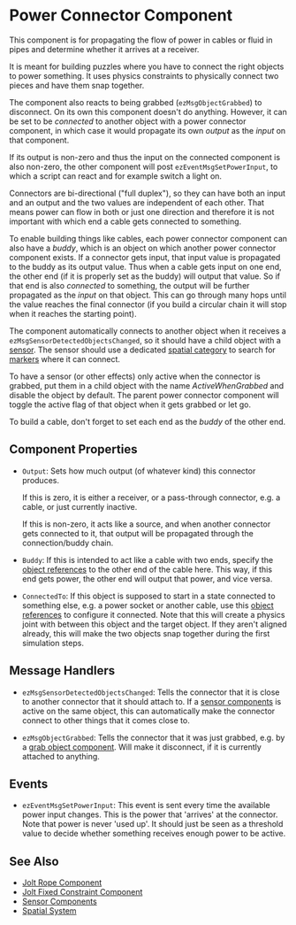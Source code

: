 # Power Connector Component

This component is for propagating the flow of power in cables or fluid in pipes and determine whether it arrives at a receiver.

It is meant for building puzzles where you have to connect the right objects to power something. It uses physics constraints to physically connect two pieces and have them snap together.

The component also reacts to being grabbed (`ezMsgObjectGrabbed`) to disconnect.
On its own this component doesn't do anything. However, it can be set to be *connected* to another object with a power connector component, in which case it would propagate its own *output* as the *input* on that component.

If its output is non-zero and thus the input on the connected component is also non-zero, the other component will post `ezEventMsgSetPowerInput`, to which a script can react and for example switch a light on.

Connectors are bi-directional ("full duplex"), so they can have both an input and an output and the two values are independent of each other. That means power can flow in both or just one direction and therefore it is not important with which end a cable gets connected to something.

To enable building things like cables, each power connector component can also have a *buddy*, which is an object on which another power connector component exists. If a connector gets input, that input value is propagated to the buddy as its output value. Thus when a cable gets input on one end, the other end (if it is properly set as the buddy) will output that value. So if that end is also *connected* to something, the output will be further propagated as the *input* on that object. This can go through many hops until the value reaches the final connector (if you build a circular chain it will stop when it reaches the starting point).

The component automatically connects to another object when it receives a `ezMsgSensorDetectedObjectsChanged`, so it should have a child object with a [sensor](../ai/sensor-components.md). The sensor should use a dedicated [spatial category](../runtime/world/spatial-system.md) to search for [markers](marker-component.md) where it can connect.

To have a sensor (or other effects) only active when the connector is grabbed, put them in a child object with the name *ActiveWhenGrabbed* and disable the object by default. The parent power connector component will toggle the active flag of that object when it gets grabbed or let go.

To build a cable, don't forget to set each end as the *buddy* of the other end.

## Component Properties

* `Output`: Sets how much output (of whatever kind) this connector produces.

  If this is zero, it is either a receiver, or a pass-through connector, e.g. a cable, or just currently inactive.

  If this is non-zero, it acts like a source, and when another connector gets connected to it, that output will be propagated through the connection/buddy chain.

* `Buddy`: If this is intended to act like a cable with two ends, specify the [object references](../concepts/object-references.md) to the other end of the cable here. This way, if this end gets power, the other end will output that power, and vice versa.

* `ConnectedTo`: If this object is supposed to start in a state connected to something else, e.g. a power socket or another cable, use this [object references](../concepts/object-references.md) to configure it connected. Note that this will create a physics joint with between this object and the target object. If they aren't aligned already, this will make the two objects snap together during the first simulation steps.

## Message Handlers

* `ezMsgSensorDetectedObjectsChanged`: Tells the connector that it is close to another connector that it should attach to. If a [sensor components](../ai/sensor-components.md) is active on the same object, this can automatically make the connector connect to other things that it comes close to.

* `ezMsgObjectGrabbed`: Tells the connector that it was just grabbed, e.g. by a [grab object component](../physics/jolt/special/jolt-grab-object-component.md). Will make it disconnect, if it is currently attached to anything.

## Events

* `ezEventMsgSetPowerInput`: This event is sent every time the available power input changes. This is the power that 'arrives' at the connector. Note that power is never 'used up'. It should just be seen as a threshold value to decide whether something receives enough power to be active.

## See Also

* [Jolt Rope Component](../physics/jolt/special/jolt-rope-component.md)
* [Jolt Fixed Constraint Component](../physics/jolt/constraints/jolt-fixed-constraint-component.md)
* [Sensor Components](../ai/sensor-components.md)
* [Spatial System](../runtime/world/spatial-system.md)

